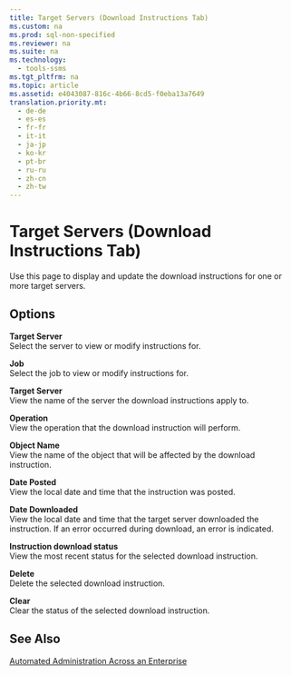 ```yaml
---
title: Target Servers (Download Instructions Tab)
ms.custom: na
ms.prod: sql-non-specified
ms.reviewer: na
ms.suite: na
ms.technology: 
  - tools-ssms
ms.tgt_pltfrm: na
ms.topic: article
ms.assetid: e4043087-816c-4b66-8cd5-f0eba13a7649
translation.priority.mt: 
  - de-de
  - es-es
  - fr-fr
  - it-it
  - ja-jp
  - ko-kr
  - pt-br
  - ru-ru
  - zh-cn
  - zh-tw
---
```

# Target Servers (Download Instructions Tab)
Use this page to display and update the download instructions for one or more target servers.  
  
## Options  
**Target Server**  
Select the server to view or modify instructions for.  
  
**Job**  
Select the job to view or modify instructions for.  
  
**Target Server**  
View the name of the server the download instructions apply to.  
  
**Operation**  
View the operation that the download instruction will perform.  
  
**Object Name**  
View the name of the object that will be affected by the download instruction.  
  
**Date Posted**  
View the local date and time that the instruction was posted.  
  
**Date Downloaded**  
View the local date and time that the target server downloaded the instruction. If an error occurred during download, an error is indicated.  
  
**Instruction download status**  
View the most recent status for the selected download instruction.  
  
**Delete**  
Delete the selected download instruction.  
  
**Clear**  
Clear the status of the selected download instruction.  
  
## See Also  
[Automated Administration Across an Enterprise](../content/Automated-Administration-Across-an-Enterprise.md)  
  

